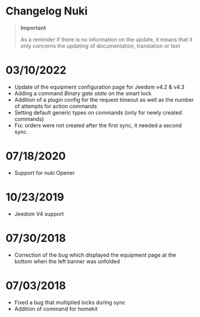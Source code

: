 # Changelog Nuki

>**Important**
>
>As a reminder if there is no information on the update, it means that it only concerns the updating of documentation, translation or text

# 03/10/2022

- Update of the equipment configuration page for Jeedom v4.2 & v4.3
- Adding a command *Binary gate state* on the smart lock
- Addition of a plugin config for the request timeout as well as the number of attempts for action commands
- Setting default generic types on commands (only for newly created commands)
- Fix: orders were not created after the first sync, it needed a second sync.

# 07/18/2020

- Support for nuki Opener

# 10/23/2019

- Jeedom V4 support

# 07/30/2018

- Correction of the bug which displayed the equipment page at the bottom when the left banner was unfolded

# 07/03/2018

- Fixed a bug that multiplied locks during sync
- Addition of command for homekit

